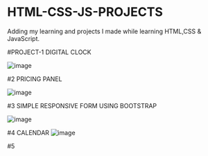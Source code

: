 # HTML-CSS-JS-PROJECTS
Adding my learning and projects I made while learning HTML,CSS & JavaScript.

#PROJECT-1 
DIGITAL CLOCK

![image](https://user-images.githubusercontent.com/62787867/230906078-ec410d72-97ab-42ce-945a-83de11da305a.png)

#2
PRICING PANEL

![image](https://github.com/Ananyaa03/HTML-CSS-JS-PROJECTS/assets/62787867/ee606b86-5e81-4156-9abb-40d89aaeeaef)


#3
SIMPLE RESPONSIVE FORM USING BOOTSTRAP

![image](https://github.com/Ananyaa03/HTML-CSS-JS-PROJECTS/assets/62787867/cbe6cd88-c7a2-4501-bf2d-6c57709124e6)

#4 
CALENDAR
![image](https://github.com/Ananyaa03/HTML-CSS-JS-PROJECTS/assets/62787867/56094f00-1ad9-4352-8398-3b1ebaddcf6a)

#5




